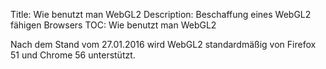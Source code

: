 Title: Wie benutzt man WebGL2
Description: Beschaffung eines WebGL2 fähigen Browsers
TOC: Wie benutzt man WebGL2


Nach dem Stand vom 27.01.2016 wird WebGL2 standardmäßig von Firefox 51 und Chrome 56 unterstützt.